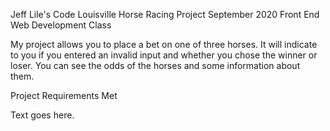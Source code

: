 Jeff Lile's Code Louisville Horse Racing Project
September 2020 Front End Web Development Class

My project allows you to place a bet on one of three horses. It will indicate to you if you entered an invalid input and whether you chose the winner or loser. You can see the odds of the horses and some information about them. 

Project Requirements Met

Text goes here.